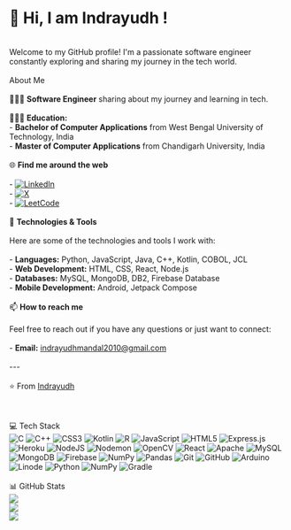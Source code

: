 # 💫 Hi, I am Indrayudh !
<br>Welcome to my GitHub profile! I'm a passionate software engineer constantly exploring and sharing my journey in the tech world.<br><br> About Me<br><br>🧑🏻‍💻 **Software Engineer** sharing about my journey and learning in tech.<br><br>👨🏻‍🎓 **Education:**<br>- **Bachelor of Computer Applications** from West Bengal University of Technology, India<br>- **Master of Computer Applications** from Chandigarh University, India<br><br>🌐 **Find me around the web**<br><br>- [![LinkedIn](https://img.shields.io/badge/LinkedIn-%230077B5.svg?logo=linkedin&logoColor=white)](https://linkedin.com/in/iamindrayudh) <br>- [![X](https://img.shields.io/badge/X-black.svg?logo=X&logoColor=white)](https://x.com/iamindrayudh) <br>- [![LeetCode](https://img.shields.io/badge/LeetCode-000000?style=for-the-badge&logo=LeetCode&logoColor=#d16c06)](https://leetcode.com/u/indrayudhmandal2010/)<br><br> 🔧 **Technologies & Tools**<br><br>Here are some of the technologies and tools I work with:<br><br>- **Languages:** Python, JavaScript, Java, C++, Kotlin, COBOL, JCL<br>- **Web Development:** HTML, CSS, React, Node.js<br>- **Databases:** MySQL, MongoDB, DB2, Firebase Database<br>- **Mobile Development:** Android, Jetpack Compose<br><br>📫 **How to reach me**<br><br>Feel free to reach out if you have any questions or just want to connect:<br><br>- **Email:** indrayudhmandal2010@gmail.com<br><br>---<br><br>⭐️ From [Indrayudh](https://github.com/iamindrayudh)<br><br><br>


💻 Tech Stack <br/>
![C](https://img.shields.io/badge/c-%2300599C.svg?style=for-the-badge&logo=c&logoColor=white) ![C++](https://img.shields.io/badge/c++-%2300599C.svg?style=for-the-badge&logo=c%2B%2B&logoColor=white) ![CSS3](https://img.shields.io/badge/css3-%231572B6.svg?style=for-the-badge&logo=css3&logoColor=white) ![Kotlin](https://img.shields.io/badge/kotlin-%237F52FF.svg?style=for-the-badge&logo=kotlin&logoColor=white) ![R](https://img.shields.io/badge/r-%23276DC3.svg?style=for-the-badge&logo=r&logoColor=white) ![JavaScript](https://img.shields.io/badge/javascript-%23323330.svg?style=for-the-badge&logo=javascript&logoColor=%23F7DF1E) ![HTML5](https://img.shields.io/badge/html5-%23E34F26.svg?style=for-the-badge&logo=html5&logoColor=white) ![Express.js](https://img.shields.io/badge/express.js-%23404d59.svg?style=for-the-badge&logo=express&logoColor=%2361DAFB) ![Heroku](https://img.shields.io/badge/heroku-%23430098.svg?style=for-the-badge&logo=heroku&logoColor=white) ![NodeJS](https://img.shields.io/badge/node.js-6DA55F?style=for-the-badge&logo=node.js&logoColor=white) ![Nodemon](https://img.shields.io/badge/NODEMON-%23323330.svg?style=for-the-badge&logo=nodemon&logoColor=%BBDEAD) ![OpenCV](https://img.shields.io/badge/opencv-%23white.svg?style=for-the-badge&logo=opencv&logoColor=white) ![React](https://img.shields.io/badge/react-%2320232a.svg?style=for-the-badge&logo=react&logoColor=%2361DAFB) ![Apache](https://img.shields.io/badge/apache-%23D42029.svg?style=for-the-badge&logo=apache&logoColor=white) ![MySQL](https://img.shields.io/badge/mysql-4479A1.svg?style=for-the-badge&logo=mysql&logoColor=white) ![MongoDB](https://img.shields.io/badge/MongoDB-%234ea94b.svg?style=for-the-badge&logo=mongodb&logoColor=white) ![Firebase](https://img.shields.io/badge/firebase-a08021?style=for-the-badge&logo=firebase&logoColor=ffcd34) ![NumPy](https://img.shields.io/badge/numpy-%23013243.svg?style=for-the-badge&logo=numpy&logoColor=white) ![Pandas](https://img.shields.io/badge/pandas-%23150458.svg?style=for-the-badge&logo=pandas&logoColor=white) ![Git](https://img.shields.io/badge/git-%23F05033.svg?style=for-the-badge&logo=git&logoColor=white) ![GitHub](https://img.shields.io/badge/github-%23121011.svg?style=for-the-badge&logo=github&logoColor=white) ![Arduino](https://img.shields.io/badge/-Arduino-00979D?style=for-the-badge&logo=Arduino&logoColor=white) ![Linode](https://img.shields.io/badge/linode-00A95C?style=for-the-badge&logo=linode&logoColor=white) ![Python](https://img.shields.io/badge/python-3670A0?style=for-the-badge&logo=python&logoColor=ffdd54) ![NumPy](https://img.shields.io/badge/numpy-%23013243.svg?style=for-the-badge&logo=numpy&logoColor=white) ![Gradle](https://img.shields.io/badge/Gradle-02303A.svg?style=for-the-badge&logo=Gradle&logoColor=white)<br><br>
📊 GitHub Stats <br>
![](https://github-readme-stats.vercel.app/api?username=iamindrayudh&theme=midnight-purple&hide_border=false&include_all_commits=false&count_private=false)<br/>
![](https://github-readme-streak-stats.herokuapp.com/?user=iamindrayudh&theme=midnight-purple&hide_border=false)<br/>
![](https://github-readme-stats.vercel.app/api/top-langs/?username=iamindrayudh&theme=midnight-purple&hide_border=false&include_all_commits=false&count_private=false&layout=compact)

<!-- Proudly created with GPRM ( https://gprm.itsvg.in ) -->

